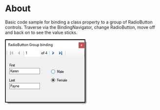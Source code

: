 ﻿# About

Basic code sample for binding a class property to a group of RadioButton controls. Traverse via the BindingNavigator, change RadioButton, move off and back on to see the value sticks.

![screen](../assets/RadioBinding.png)
